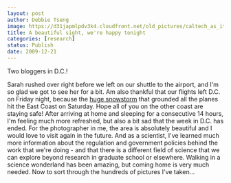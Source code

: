 ```yaml
---
layout: post
author: Debbie Tseng
image: https://d31japmlpdv3k4.cloudfront.net/old_pictures/caltech_as_it_happens/6a0105349b8251970b0120a76af2d9970b.jpg
title: A beautiful sight, we're happy tonight
categories: [research]
status: Publish
date: 2009-12-21
---
```



Two bloggers in D.C.!

Sarah rushed over right before we left on our shuttle to the airport, and I'm so glad we got to see her for a bit. Am also thankful that our flights left D.C. on Friday night, because the <a href="https://www.cnn.com/2009/US/weather/12/20/winter.weather/index.html">huge snowstorm</a> that grounded all the planes hit the East Coast on Saturday. Hope all of you on the other coast are staying safe!
After arriving at home and sleeping for a consecutive 14 hours, I'm feeling much more refreshed, but also a bit sad that the week in D.C. has ended. For the photographer in me, the area is absolutely beautiful and I would love to visit again in the future. And as a scientist, I've learned much more information about the regulation and government policies behind the work that we're doing - and that there is a different field of science that we can explore beyond research in graduate school or elsewhere. Walking in a science wonderland has been amazing, but coming home is very much needed. 
Now to sort through the hundreds of pictures I've taken... 

